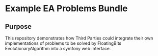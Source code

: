 # Example EA Problems Bundle

## Purpose
This repository demonstrates how Third Parties could integrate
their own implementations of problems to be solved by FloatingBits
EvolutionaryAlgorithm into a symfony web interface.